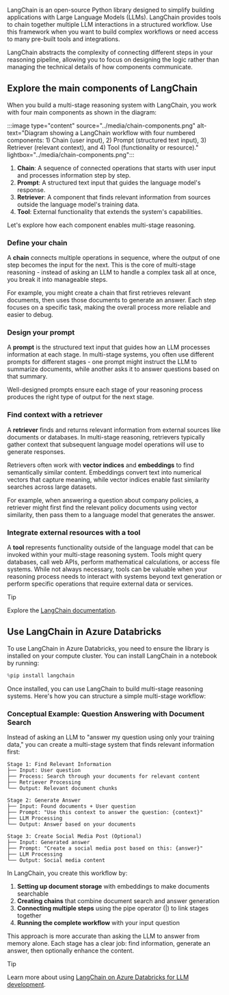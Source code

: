 LangChain is an open-source Python library designed to simplify building applications with Large Language Models (LLMs). LangChain provides tools to chain together multiple LLM interactions in a structured workflow. Use this framework when you want to build complex workflows or need access to many pre-built tools and integrations.

LangChain abstracts the complexity of connecting different steps in your reasoning pipeline, allowing you to focus on designing the logic rather than managing the technical details of how components communicate.

## Explore the main components of LangChain

When you build a multi-stage reasoning system with LangChain, you work with four main components as shown in the diagram:

:::image type="content" source="../media/chain-components.png" alt-text="Diagram showing a LangChain workflow with four numbered components: 1) Chain (user input), 2) Prompt (structured text input), 3) Retriever (relevant context), and 4) Tool (functionality or resource)." lightbox="../media/chain-components.png":::

1. **Chain**: A sequence of connected operations that starts with user input and processes information step by step.
2. **Prompt**: A structured text input that guides the language model's response.
3. **Retriever**: A component that finds relevant information from sources outside the language model's training data.
4. **Tool**: External functionality that extends the system's capabilities.

Let's explore how each component enables multi-stage reasoning.

### Define your chain

A **chain** connects multiple operations in sequence, where the output of one step becomes the input for the next. This is the core of multi-stage reasoning - instead of asking an LLM to handle a complex task all at once, you break it into manageable steps.

For example, you might create a chain that first retrieves relevant documents, then uses those documents to generate an answer. Each step focuses on a specific task, making the overall process more reliable and easier to debug.

### Design your prompt

A **prompt** is the structured text input that guides how an LLM processes information at each stage. In multi-stage systems, you often use different prompts for different stages - one prompt might instruct the LLM to summarize documents, while another asks it to answer questions based on that summary.

Well-designed prompts ensure each stage of your reasoning process produces the right type of output for the next stage.

### Find context with a retriever

A **retriever** finds and returns relevant information from external sources like documents or databases. In multi-stage reasoning, retrievers typically gather context that subsequent language model operations will use to generate responses.

Retrievers often work with **vector indices** and **embeddings** to find semantically similar content. Embeddings convert text into numerical vectors that capture meaning, while vector indices enable fast similarity searches across large datasets.

For example, when answering a question about company policies, a retriever might first find the relevant policy documents using vector similarity, then pass them to a language model that generates the answer.

### Integrate external resources with a tool

A **tool** represents functionality outside of the language model that can be invoked within your multi-stage reasoning system. Tools might query databases, call web APIs, perform mathematical calculations, or access file systems. While not always necessary, tools can be valuable when your reasoning process needs to interact with systems beyond text generation or perform specific operations that require external data or services.

> [!Tip]
> Explore the [LangChain documentation](https://python.langchain.com/v0.2/docs/introduction/?azure-portal=true).

## Use LangChain in Azure Databricks

To use LangChain in Azure Databricks, you need to ensure the library is installed on your compute cluster. You can install LangChain in a notebook by running:

```python
%pip install langchain
```

Once installed, you can use LangChain to build multi-stage reasoning systems. Here's how you can structure a simple multi-stage workflow:

### Conceptual Example: Question Answering with Document Search

Instead of asking an LLM to "answer my question using only your training data," you can create a multi-stage system that finds relevant information first:

```text
Stage 1: Find Relevant Information
├── Input: User question
├── Process: Search through your documents for relevant content
├── Retriever Processing  
└── Output: Relevant document chunks

Stage 2: Generate Answer
├── Input: Found documents + User question
├── Prompt: "Use this context to answer the question: {context}"
├── LLM Processing
└── Output: Answer based on your documents

Stage 3: Create Social Media Post (Optional)
├── Input: Generated answer
├── Prompt: "Create a social media post based on this: {answer}"
├── LLM Processing
└── Output: Social media content
```

In LangChain, you create this workflow by:

1. **Setting up document storage** with embeddings to make documents searchable
2. **Creating chains** that combine document search and answer generation
3. **Connecting multiple steps** using the pipe operator (|) to link stages together
4. **Running the complete workflow** with your input question

This approach is more accurate than asking the LLM to answer from memory alone. Each stage has a clear job: find information, generate an answer, then optionally enhance the content.

> [!TIP]
> Learn more about using [LangChain on Azure Databricks for LLM development](/azure/databricks/large-language-models/langchain).
